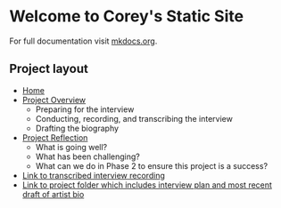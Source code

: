 # Welcome to Corey's Static Site

For full documentation visit [mkdocs.org](https://www.mkdocs.org).

## Project layout

- [Home](index.md)
- [Project Overview](reflection/project-overview.md)
  - Preparing for the interview
  - Conducting, recording, and transcribing the interview
  - Drafting the biography
- [Project Reflection](reflection/reflection-part1.md)
  - What is going well?
  - What has been challenging?
  - What can we do in Phase 2 to ensure this project is a success?
- [Link to transcribed interview recording](https://umn.zoom.us/rec/share/pH_gV4ocIH-V_70YE4sISHxY2HsDx9qicMzlH7qRpbHHJ6Hm5WWPA9rU9YdobUpy.8_Czc3Or8qLiSPr3)
- [Link to project folder which includes interview plan and most recent draft of artist bio](https://drive.google.com/drive/folders/10u0us2-nN2euc6HgFub4w9HtCiIzhm7H?usp=sharing)